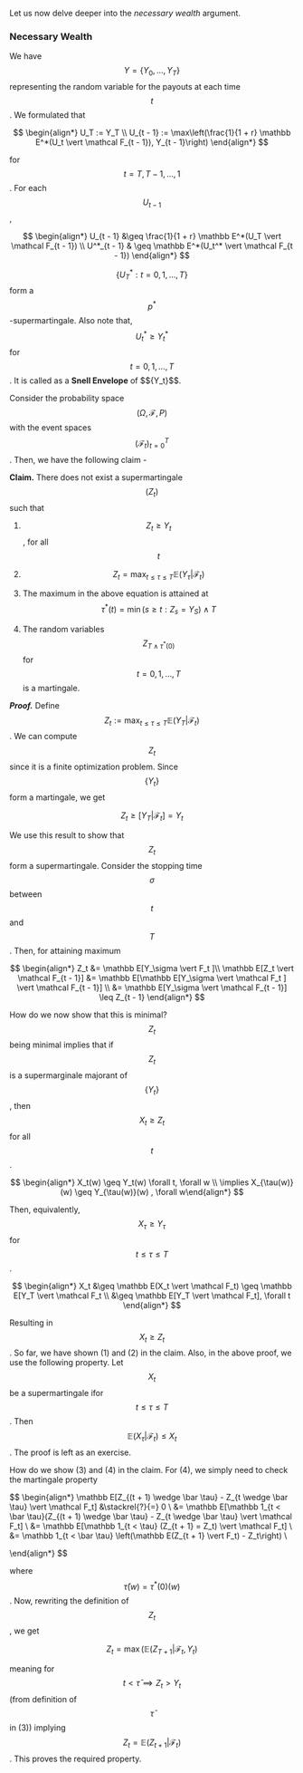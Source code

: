 Let us now delve deeper into the *necessary wealth* argument.

### Necessary Wealth

We have $$Y = \{Y_0, \dots, Y_T\}$$ representing the random variable for the payouts at each time $$t$$. We formulated that

$$
\begin{align*}
U_T := Y_T \\
U_{t - 1} := \max\left(\frac{1}{1 + r} \mathbb E^*(U_t \vert \mathcal F_{t - 1}), Y_{t - 1}\right)
\end{align*}
$$

for $$t = T, T - 1, \dots, 1$$. For each $$U_{t - 1}$$,

$$
\begin{align*}
U_{t - 1} &\geq \frac{1}{1 + r} \mathbb E^*(U_T \vert \mathcal F_{t - 1}) \\
U^*_{t - 1} & \geq \mathbb E^*(U_t^* \vert \mathcal F_{t - 1})
\end{align*}
$$

$$\{U_T^*: t = 0, 1, \dots, T\}$$ form a $$p^*$$-supermartingale. Also note that, $$U^*_t \geq Y^*_t$$ for $$t = 0, 1, \dots, T$$. It is called as a **Snell Envelope** of $${Y_t\}$$.

Consider the probability space $$(\Omega, \mathcal F, P)$$ with the event spaces $$(\mathcal F_t)_{t = 0}^T$$. Then, we have the following claim -

**Claim.** There does not exist a supermartingale $$(Z_t)$$ such that

1. $$Z_t \geq Y_t$$, for all $$t$$

2. $$Z_t = \max_{t \leq \tau \leq T} \mathbb E(Y_\tau \vert \mathcal F_t)$$

3. The maximum in the above equation is attained at $$\tau^*(t) = \min(s \geq t: Z_s = Y_S) \wedge T$$

4. The random variables $$Z_{T \wedge \tau^*(0)}$$ for $$t = 0, 1, \dots, T$$ is a martingale.

***Proof.*** Define $$Z_t := \max_{t \leq \tau \leq T } \mathbb E(Y_T \vert \mathcal F_t)$$. We can compute $$Z_t$$ since it is a finite optimization problem. Since $$\{Y_t\}$$ form a martingale, we get

$$
Z_t \geq \mathbb[Y_T \vert \mathcal F_t] = Y_t
$$

We use this result to show that $$Z_t$$ form a supermartingale. Consider the stopping time $$\sigma$$ between $$t$$ and $$T$$. Then, for attaining maximum

$$
\begin{align*}
    Z_t &= \mathbb E[Y_\sigma \vert F_t ]\\
\mathbb E[Z_t \vert \mathcal F_{t - 1}] &= \mathbb E[\mathbb E[Y_\sigma \vert \mathcal F_t ] \vert \mathcal F_{t - 1}] \\
&= \mathbb E[Y_\sigma \vert \mathcal F_{t - 1}] \leq Z_{t - 1}
\end{align*}
$$

How do we now show that this is minimal? $$Z_t$$ being minimal implies that if $$Z_t$$ is a supermarginale majorant of $$\{Y_t\}$$, then $$X_t \geq Z_t$$ for all $$t$$. 

$$
\begin{align*}
    X_t(w) \geq Y_t(w) \forall t, \forall w \\
\implies X_{\tau(w)} (w) \geq Y_{\tau(w)}(w)
, \forall w\end{align*}
$$

Then, equivalently, $$X_\tau \geq Y_\tau$$ for $$t \leq \tau \leq T$$.

$$
\begin{align*}
X_t &\geq \mathbb E(X_t \vert \mathcal F_t) \geq \mathbb E[Y_T \vert \mathcal F_t \\
&\geq \mathbb E[Y_T \vert \mathcal F_t], \forall t
\end{align*}
$$

Resulting in $$X_t \geq Z_t$$. So far, we have shown (1) and (2) in the claim. Also, in the above proof, we use the following property. Let $$X_t$$ be a supermartingale ifor $$t \leq \tau \leq T$$. Then $$\mathbb E(X_\tau \vert \mathcal F_t) \leq X_t$$. The proof is left as an exercise.

How do we show (3) and (4) in the claim. For (4), we simply need to check the martingale property

$$
\begin{align*}
\mathbb E[Z_{(t + 1) \wedge \bar \tau} - Z_{t \wedge \bar \tau} \vert \mathcal F_t] &\stackrel{?}{=} 0 \\
&= \mathbb E[\mathbb 1_{t < \bar \tau}(Z_{(t + 1) \wedge \bar \tau} - Z_{t \wedge \bar \tau} \vert \mathcal F_t] \\
&= \mathbb E[\mathbb 1_{t < \tau} (Z_{t + 1} = Z_t) \vert \mathcal F_t] \\
&= \mathbb 1_{t < \bar \tau} \left(\mathbb E(Z_{t + 1} \vert F_t) - Z_t\right) \\

\end{align*}
$$

where $$\bar \tau(w) = \tau^*(0) (w)$$. Now, rewriting the definition of $$Z_t$$, we get

$$
Z_t = \max \left(\mathbb E(Z_{T + 1} \vert \mathcal F_t, Y_t\right)
$$

meaning for $$t < \bar \tau \implies Z_t > Y_t$$ (from definition of $$\bar \tau$$ in (3)) implying $$Z_t = \mathbb E(Z_{t + 1} \vert \mathcal F_t)$$. This proves the required property.
